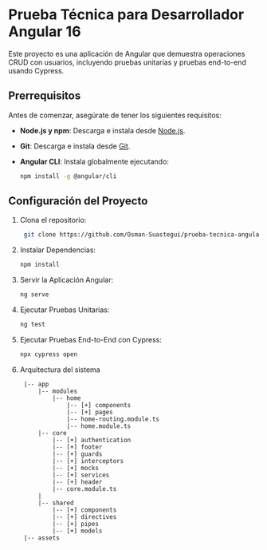 # Prueba Técnica para Desarrollador Angular 16

Este proyecto es una aplicación de Angular que demuestra operaciones CRUD con usuarios, incluyendo pruebas unitarias y pruebas end-to-end usando Cypress.

## Prerrequisitos

Antes de comenzar, asegúrate de tener los siguientes requisitos:

- **Node.js y npm**: Descarga e instala desde [Node.js](https://nodejs.org/).
- **Git**: Descarga e instala desde [Git](https://git-scm.com/).
- **Angular CLI**: Instala globalmente ejecutando:

  ````sh
  npm install -g @angular/cli

<!-- 1.Clonar el Repositorio: -->
## Configuración del Proyecto

1. Clona el repositorio:

   ```sh
    git clone https://github.com/Osman-Suastegui/prueba-tecnica-angular.git
2. Instalar Dependencias:
    
   ```sh
   npm install

3. Servir la Aplicación Angular:

   ```sh
   ng serve

4. Ejecutar Pruebas Unitarias:
 
   ```sh
   ng test

5. Ejecutar Pruebas End-to-End con Cypress:

   ```sh
   npx cypress open
6. Arquitectura del sistema

        |-- app
            |-- modules
                |-- home
                    |-- [+] components
                    |-- [+] pages
                    |-- home-routing.module.ts
                    |-- home.module.ts
            |-- core
                |-- [+] authentication
                |-- [+] footer
                |-- [+] guards
                |-- [+] interceptors
                |-- [+] mocks
                |-- [+] services
                |-- [+] header
                |-- core.module.ts
            |
            |-- shared
                |-- [+] components
                |-- [+] directives
                |-- [+] pipes
                |-- [+] models
        |-- assets